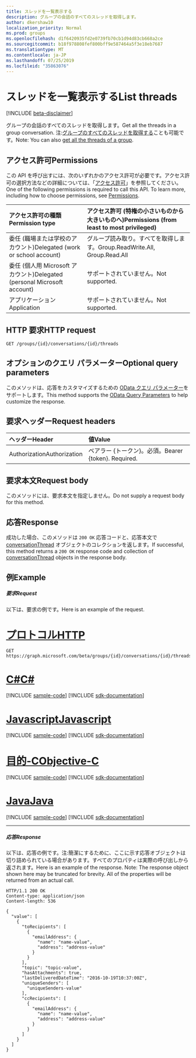 ```yaml
---
title: スレッドを一覧表示する
description: グループの会話のすべてのスレッドを取得します。
author: dkershaw10
localization_priority: Normal
ms.prod: groups
ms.openlocfilehash: d1f6420935fd2e0739fb70cb1d94d83cb668a2ce
ms.sourcegitcommit: b18f978808fef800bff9e587464a5f3e18eb7687
ms.translationtype: MT
ms.contentlocale: ja-JP
ms.lasthandoff: 07/25/2019
ms.locfileid: "35863076"
---
```

# <a name="list-threads"></a><span data-ttu-id="ab0db-103">スレッドを一覧表示する</span><span class="sxs-lookup"><span data-stu-id="ab0db-103">List threads</span></span>

[!INCLUDE [beta-disclaimer](../../includes/beta-disclaimer.md)]

<span data-ttu-id="ab0db-104">グループの会話のすべてのスレッドを取得します。</span><span class="sxs-lookup"><span data-stu-id="ab0db-104">Get all the threads in a group conversation.</span></span>
<span data-ttu-id="ab0db-105">注:[グループのすべてのスレッドを取得する](group-list-threads.md)ことも可能です。</span><span class="sxs-lookup"><span data-stu-id="ab0db-105">Note: You can also [get all the threads of a group](group-list-threads.md).</span></span> 

## <a name="permissions"></a><span data-ttu-id="ab0db-106">アクセス許可</span><span class="sxs-lookup"><span data-stu-id="ab0db-106">Permissions</span></span>
<span data-ttu-id="ab0db-p102">この API を呼び出すには、次のいずれかのアクセス許可が必要です。アクセス許可の選択方法などの詳細については、「[アクセス許可](/graph/permissions-reference)」を参照してください。</span><span class="sxs-lookup"><span data-stu-id="ab0db-p102">One of the following permissions is required to call this API. To learn more, including how to choose permissions, see [Permissions](/graph/permissions-reference).</span></span>

|<span data-ttu-id="ab0db-109">アクセス許可の種類</span><span class="sxs-lookup"><span data-stu-id="ab0db-109">Permission type</span></span>      | <span data-ttu-id="ab0db-110">アクセス許可 (特権の小さいものから大きいものへ)</span><span class="sxs-lookup"><span data-stu-id="ab0db-110">Permissions (from least to most privileged)</span></span>              |
|:--------------------|:---------------------------------------------------------|
|<span data-ttu-id="ab0db-111">委任 (職場または学校のアカウント)</span><span class="sxs-lookup"><span data-stu-id="ab0db-111">Delegated (work or school account)</span></span> | <span data-ttu-id="ab0db-112">グループ読み取り。すべてを取得します。</span><span class="sxs-lookup"><span data-stu-id="ab0db-112">Group.ReadWrite.All, Group.Read.All</span></span>    |
|<span data-ttu-id="ab0db-113">委任 (個人用 Microsoft アカウント)</span><span class="sxs-lookup"><span data-stu-id="ab0db-113">Delegated (personal Microsoft account)</span></span> | <span data-ttu-id="ab0db-114">サポートされていません。</span><span class="sxs-lookup"><span data-stu-id="ab0db-114">Not supported.</span></span>    |
|<span data-ttu-id="ab0db-115">アプリケーション</span><span class="sxs-lookup"><span data-stu-id="ab0db-115">Application</span></span> | <span data-ttu-id="ab0db-116">サポートされていません。</span><span class="sxs-lookup"><span data-stu-id="ab0db-116">Not supported.</span></span> |

## <a name="http-request"></a><span data-ttu-id="ab0db-117">HTTP 要求</span><span class="sxs-lookup"><span data-stu-id="ab0db-117">HTTP request</span></span>
<!-- { "blockType": "ignored" } -->
```http
GET /groups/{id}/conversations/{id}/threads
```
## <a name="optional-query-parameters"></a><span data-ttu-id="ab0db-118">オプションのクエリ パラメーター</span><span class="sxs-lookup"><span data-stu-id="ab0db-118">Optional query parameters</span></span>
<span data-ttu-id="ab0db-119">このメソッドは、応答をカスタマイズするための [OData クエリ パラメーター](https://developer.microsoft.com/graph/docs/concepts/query_parameters)をサポートします。</span><span class="sxs-lookup"><span data-stu-id="ab0db-119">This method supports the [OData Query Parameters](https://developer.microsoft.com/graph/docs/concepts/query_parameters) to help customize the response.</span></span>
## <a name="request-headers"></a><span data-ttu-id="ab0db-120">要求ヘッダー</span><span class="sxs-lookup"><span data-stu-id="ab0db-120">Request headers</span></span>
| <span data-ttu-id="ab0db-121">ヘッダー</span><span class="sxs-lookup"><span data-stu-id="ab0db-121">Header</span></span>       | <span data-ttu-id="ab0db-122">値</span><span class="sxs-lookup"><span data-stu-id="ab0db-122">Value</span></span> |
|:---------------|:--------|
| <span data-ttu-id="ab0db-123">Authorization</span><span class="sxs-lookup"><span data-stu-id="ab0db-123">Authorization</span></span>  | <span data-ttu-id="ab0db-p103">ベアラー {トークン}。必須。</span><span class="sxs-lookup"><span data-stu-id="ab0db-p103">Bearer {token}. Required.</span></span>  |

## <a name="request-body"></a><span data-ttu-id="ab0db-126">要求本文</span><span class="sxs-lookup"><span data-stu-id="ab0db-126">Request body</span></span>
<span data-ttu-id="ab0db-127">このメソッドには、要求本文を指定しません。</span><span class="sxs-lookup"><span data-stu-id="ab0db-127">Do not supply a request body for this method.</span></span>

## <a name="response"></a><span data-ttu-id="ab0db-128">応答</span><span class="sxs-lookup"><span data-stu-id="ab0db-128">Response</span></span>

<span data-ttu-id="ab0db-129">成功した場合、このメソッドは `200 OK` 応答コードと、応答本文で [conversationThread](../resources/conversationthread.md) オブジェクトのコレクションを返します。</span><span class="sxs-lookup"><span data-stu-id="ab0db-129">If successful, this method returns a `200 OK` response code and collection of [conversationThread](../resources/conversationthread.md) objects in the response body.</span></span>
## <a name="example"></a><span data-ttu-id="ab0db-130">例</span><span class="sxs-lookup"><span data-stu-id="ab0db-130">Example</span></span>
##### <a name="request"></a><span data-ttu-id="ab0db-131">要求</span><span class="sxs-lookup"><span data-stu-id="ab0db-131">Request</span></span>
<span data-ttu-id="ab0db-132">以下は、要求の例です。</span><span class="sxs-lookup"><span data-stu-id="ab0db-132">Here is an example of the request.</span></span>

# <a name="httptabhttp"></a>[<span data-ttu-id="ab0db-133">プロトコル</span><span class="sxs-lookup"><span data-stu-id="ab0db-133">HTTP</span></span>](#tab/http)
<!-- {
  "blockType": "request",
  "name": "get_threads"
}-->
```http
GET https://graph.microsoft.com/beta/groups/{id}/conversations/{id}/threads
```
# <a name="ctabcsharp"></a>[<span data-ttu-id="ab0db-134">C#</span><span class="sxs-lookup"><span data-stu-id="ab0db-134">C#</span></span>](#tab/csharp)
[!INCLUDE [sample-code](../includes/snippets/csharp/get-threads-csharp-snippets.md)]
[!INCLUDE [sdk-documentation](../includes/snippets/snippets-sdk-documentation-link.md)]

# <a name="javascripttabjavascript"></a>[<span data-ttu-id="ab0db-135">Javascript</span><span class="sxs-lookup"><span data-stu-id="ab0db-135">Javascript</span></span>](#tab/javascript)
[!INCLUDE [sample-code](../includes/snippets/javascript/get-threads-javascript-snippets.md)]
[!INCLUDE [sdk-documentation](../includes/snippets/snippets-sdk-documentation-link.md)]

# <a name="objective-ctabobjc"></a>[<span data-ttu-id="ab0db-136">目的-C</span><span class="sxs-lookup"><span data-stu-id="ab0db-136">Objective-C</span></span>](#tab/objc)
[!INCLUDE [sample-code](../includes/snippets/objc/get-threads-objc-snippets.md)]
[!INCLUDE [sdk-documentation](../includes/snippets/snippets-sdk-documentation-link.md)]

# <a name="javatabjava"></a>[<span data-ttu-id="ab0db-137">Java</span><span class="sxs-lookup"><span data-stu-id="ab0db-137">Java</span></span>](#tab/java)
[!INCLUDE [sample-code](../includes/snippets/java/get-threads-java-snippets.md)]
[!INCLUDE [sdk-documentation](../includes/snippets/snippets-sdk-documentation-link.md)]

---

##### <a name="response"></a><span data-ttu-id="ab0db-138">応答</span><span class="sxs-lookup"><span data-stu-id="ab0db-138">Response</span></span>
<span data-ttu-id="ab0db-p104">以下は、応答の例です。注:簡潔にするために、ここに示す応答オブジェクトは切り詰められている場合があります。すべてのプロパティは実際の呼び出しから返されます。</span><span class="sxs-lookup"><span data-stu-id="ab0db-p104">Here is an example of the response. Note: The response object shown here may be truncated for brevity. All of the properties will be returned from an actual call.</span></span>
<!-- {
  "blockType": "response",
  "truncated": true,
  "@odata.type": "microsoft.graph.conversationThread",
  "isCollection": true
} -->
```http
HTTP/1.1 200 OK
Content-type: application/json
Content-length: 536

{
  "value": [
    {
      "toRecipients": [
        {
          "emailAddress": {
            "name": "name-value",
            "address": "address-value"
          }
        }
      ],
      "topic": "topic-value",
      "hasAttachments": true,
      "lastDeliveredDateTime": "2016-10-19T10:37:00Z",
      "uniqueSenders": [
        "uniqueSenders-value"
      ],
      "ccRecipients": [
        {
          "emailAddress": {
            "name": "name-value",
            "address": "address-value"
          }
        }
      ]
    }
  ]
}
```

<!-- uuid: 8fcb5dbc-d5aa-4681-8e31-b001d5168d79
2015-10-25 14:57:30 UTC -->
<!--
{
  "type": "#page.annotation",
  "description": "List threads",
  "keywords": "",
  "section": "documentation",
  "tocPath": "",
  "suppressions": [
  ]
}
-->
